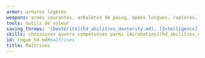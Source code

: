 ```yaml
---
armor: armures légères
weapons: armes courantes, arbalètes de poing, épées longues, rapières, épées courtes
tools: outils de voleur
saving_throws: '[Dextérité](hd_abilities_dexterity.md), [Intelligence](hd_abilities_intelligence.md)'
skills: choisissez quatre compétences parmi [Acrobaties](hd_abilities_dexterity_acrobaties.md), [Athlétisme](hd_abilities_strength_athletisme.md), [Discrétion](hd_abilities_dexterity_discretion.md), [Escamotage](hd_abilities_dexterity_escamotage.md), [Intimidation](hd_abilities_charisma_intimidation.md), [Investigation](hd_abilities_intelligence_investigation.md), [Perception](hd_abilities_wisdom_perception.md), [Perspicacité](hd_abilities_wisdom_perspicacite.md), [Persuasion](hd_abilities_charisma_persuasion.md), [Représentation](hd_abilities_charisma_representation.md) et [Supercherie](hd_abilities_charisma_supercherie.md)
id: rogue_hd.md#maîtrises
title: Maîtrises
---
```


